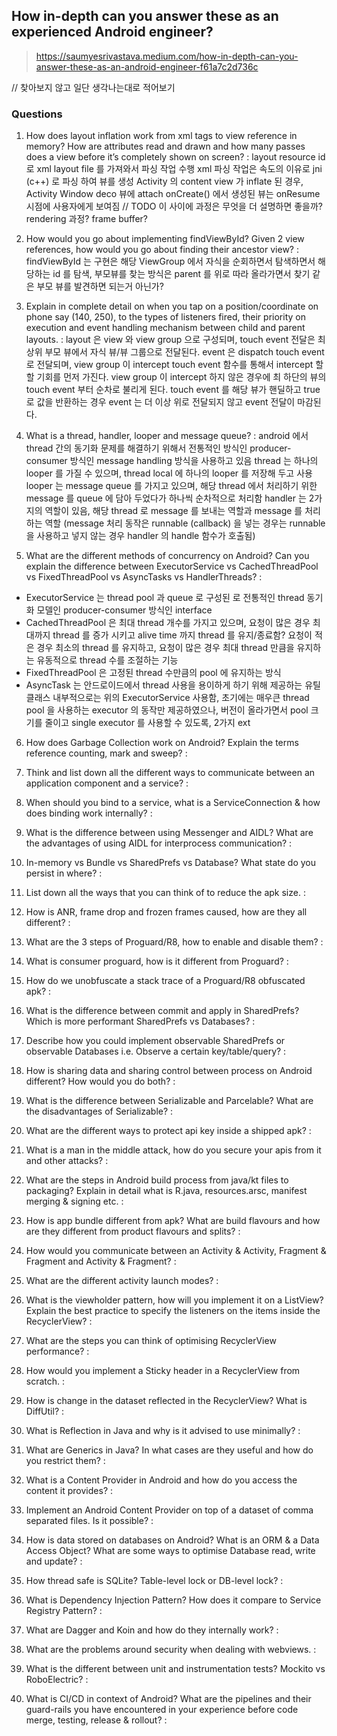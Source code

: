 

## How in-depth can you answer these as an experienced Android engineer?

> https://saumyesrivastava.medium.com/how-in-depth-can-you-answer-these-as-an-android-engineer-f61a7c2d736c

// 찾아보지 않고 일단 생각나는대로 적어보기

### **Questions**

1.  How does layout inflation work from xml tags to view reference in memory? How are attributes read and drawn and how many passes does a view before it’s completely shown on screen?
: layout resource id 로 xml layout file 를 가져와서 파싱 작업 수행
xml 파싱 작업은 속도의 이유로 jni (c++) 로 파싱 하여 뷰를 생성 
Activity 의 content view 가 inflate 된 경우, Activity Window deco 뷰에 attach
onCreate() 에서 생성된 뷰는 onResume 시점에 사용자에게 보여짐 
// TODO 이 사이에 과정은 무엇을 더 설명하면 좋을까? rendering 과정? frame buffer?

2.  How would you go about implementing findViewById? Given 2 view references, how would you go about finding their ancestor view?
: findViewById 는 구현은 해당 ViewGroup 에서 자식을 순회하면서 탐색하면서 해당하는 id 를 탐색, 부모뷰를 찾는 방식은 parent 를 위로 따라 올라가면서 찾기 같은 부모 뷰를 발견하면 되는거 아닌가?

3.  Explain in complete detail on when you tap on a position/coordinate on phone say (140, 250), to the types of listeners fired, their priority on execution and event handling mechanism between child and parent layouts.
: layout 은 view 와 view group 으로 구성되며, touch event 전달은 최상위 부모 뷰에서 자식 뷰/뷰 그룹으로 전달된다. event 은 dispatch touch event 로 전달되며, view group 이 intercept touch event 함수를 통해서 intercept 할 할 기회를 먼저 가진다. view group 이 intercept 하지 않은 경우에 최 하단의 뷰의 touch event 부터 순차로 불리게 된다. touch event 를 해당 뷰가 핸딜하고 true 로 값을 반환하는 경우 event 는 더 이상 위로 전달되지 않고 event 전달이 마감된다.

4.  What is a thread, handler, looper and message queue?
: android 에서 thread 간의 동기화 문제를 해결하기 위해서 전통적인 방식인 producer- consumer 방식인 message handling 방식을 사용하고 있음
thread 는 하나의 looper 를 가질 수 있으며, thread local 에 하나의 looper 를 저장해 두고 사용
looper 는 message queue 를 가지고 있으며, 해당 thread 에서 처리하기 위한 message 를 queue 에 담아 두었다가 하나씩 순차적으로 처리함
handler 는 2가지의 역할이 있음, 해당 thread 로 message 를 보내는 역할과 message 를 처리하는 역할 
(message 처리 동작은 runnable (callback) 을 넣는 경우는 runnable 을 사용하고 넣지 않는 경우 handler 의 handle 함수가 호출됨)


5.  What are the different methods of concurrency on Android? Can you explain the difference between ExecutorService vs CachedThreadPool vs FixedThreadPool vs AsyncTasks vs HandlerThreads?
: 
- ExecutorService 는 thread pool 과 queue 로 구성된 로 전통적인 thread 동기화 모델인 producer-consumer 방식인 interface 
- CachedThreadPool 은 최대 thread 개수를 가지고 있으며, 요청이 많은 경우 최대까지 thread 를 증가 시키고 alive time 까지 thread 를 유지/종료함?
요청이 적은 경우 최소의 thread 를 유지하고, 요청이 많은 경우 최대 thread 만큼을 유지하는 유동적으로 thread 수를 조절하는 기능
- FixedThreadPool 은 고정된 thread 수만큼의 pool 에 유지하는 방식
- AsyncTask 는 안드로이드에서 thread 사용을 용이하게 하기 위해 제공하는 유틸 클래스
내부적으로는 위의 ExecutorService 사용함, 초기에는 매우큰 thread pool 을 사용하는 executor 의 동작만 제공하였으나, 버전이 올라가면서 pool 크기를 줄이고 single executor 를 사용할 수 있도록, 2가지 ext

6.  How does Garbage Collection work on Android? Explain the terms reference counting, mark and sweep?
:

7.  Think and list down all the different ways to communicate between an application component and a service?
:

8.  When should you bind to a service, what is a ServiceConnection & how does binding work internally?
:

9.  What is the difference between using Messenger and AIDL? What are the advantages of using AIDL for interprocess communication?
: 
 
10.  In-memory vs Bundle vs SharedPrefs vs Database? What state do you persist in where?
:

11.  List down all the ways that you can think of to reduce the apk size.
:

12.  How is ANR, frame drop and frozen frames caused, how are they all different?
:

13.  What are the 3 steps of Proguard/R8, how to enable and disable them?
:

14.  What is consumer proguard, how is it different from Proguard?
:

15.  How do we unobfuscate a stack trace of a Proguard/R8 obfuscated apk?
:

16.  What is the difference between commit and apply in SharedPrefs? Which is more performant SharedPrefs vs Databases?
:

17.  Describe how you could implement observable SharedPrefs or observable Databases i.e. Observe a certain key/table/query?
:

18.  How is sharing data and sharing control between process on Android different? How would you do both?
:

19.  What is the difference between Serializable and Parcelable? What are the disadvantages of Serializable?
:

20.  What are the different ways to protect api key inside a shipped apk?
:

21.  What is a man in the middle attack, how do you secure your apis from it and other attacks?
:

22.  What are the steps in Android build process from java/kt files to packaging? Explain in detail what is R.java, resources.arsc, manifest merging & signing etc.
:

23.  How is app bundle different from apk? What are build flavours and how are they different from product flavours and splits?
:

24.  How would you communicate between an Activity & Activity, Fragment & Fragment and Activity & Fragment?
:

25.  What are the different activity launch modes?
:

26.  What is the viewholder pattern, how will you implement it on a ListView? Explain the best practice to specify the listeners on the items inside the RecyclerView?
:

27.  What are the steps you can think of optimising RecyclerView performance?
:

28.  How would you implement a Sticky header in a RecyclerView from scratch.
:

29.  How is change in the dataset reflected in the RecyclerView? What is DiffUtil?
:

30.  What is Reflection in Java and why is it advised to use minimally?
:

31.  What are Generics in Java? In what cases are they useful and how do you restrict them?
:

32.  What is a Content Provider in Android and how do you access the content it provides?
:

33.  Implement an Android Content Provider on top of a dataset of comma separated files. Is it possible?
:

34.  How is data stored on databases on Android? What is an ORM & a Data Access Object? What are some ways to optimise Database read, write and update?
:

35.  How thread safe is SQLite? Table-level lock or DB-level lock?
:

36.  What is Dependency Injection Pattern? How does it compare to Service Registry Pattern?
:

37.  What are Dagger and Koin and how do they internally work?
:

38.  What are the problems around security when dealing with webviews.
:

39.  What is the different between unit and instrumentation tests? Mockito vs RoboElectric?
:

40.  What is CI/CD in context of Android? What are the pipelines and their guard-rails you have encountered in your experience before code merge, testing, release & rollout?
:

<!--stackedit_data:
eyJoaXN0b3J5IjpbLTUxMTcyMzU3MSwxNTI5OTYwNzAzLDE1MT
QyNzcwMTksMjA4NzA4MTE2NCwtMjExNDU2MjY0Ml19
-->